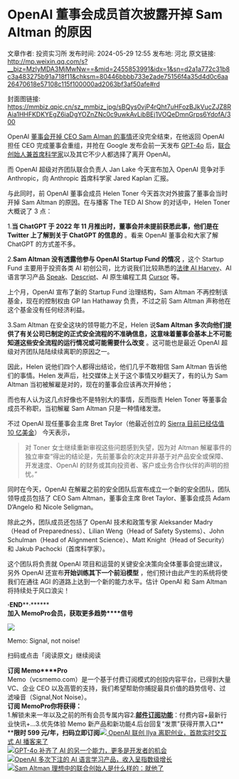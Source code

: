 # OpenAI 董事会成员首次披露开掉 Sam Altman 的原因

文章作者: 投资实习所
发布时间: 2024-05-29 12:55
发布地: 河北
原文链接: http://mp.weixin.qq.com/s?__biz=MzIyMDA3MjMwNw==&mid=2455853991&idx=1&sn=d2a1a772c31b8c3a483275b91a718f11&chksm=80446bbbb733e2ade75156f4a35d4d0c6aa26470618e57108c115f100000ad2063bf3af50afe#rd

封面图链接: https://mmbiz.qpic.cn/sz_mmbiz_jpg/sBQys0vjP4rQht7uHFozBJkVucZJZ8RAia1HHFKDKYEgZ6iaDgYOZnZNc0c9uwkAvLibBEj1VOQeDmnGrps6YdofA/300

OpenAI [董事会开掉 CEO Sam Alman
的事情](http://mp.weixin.qq.com/s?__biz=MzIyMDA3MjMwNw==&mid=2455852481&idx=1&sn=9fa444691a2f67b35deea3f89442a9ca&chksm=804465ddb733eccb160954e0d625b0ab9ab739ffaa1132d26d757a0b6d7bcf0c0c99629c597b&scene=21#wechat_redirect)还没完全结束，在他返回
OpenAI 担任 CEO 完成董事会重组，并抢在 Google 发布会前一天发布
[GPT-4o](http://mp.weixin.qq.com/s?__biz=MzIyMDA3MjMwNw==&mid=2455853848&idx=1&sn=e8de6c3a0e81ff4b49940f119bcc2b1d&chksm=80446b04b733e2120e9736575d2858f0d13a64ebebed4f04a5fe25337a3f58dea8a3221cae81&scene=21#wechat_redirect)
后，[联合创始人兼首席科学家](http://mp.weixin.qq.com/s?__biz=MzIyMDA3MjMwNw==&mid=2455853860&idx=1&sn=8b69224cab296d654551c85c8c89f91e&chksm=80446b38b733e22eed97fe0d996e92740f98c19f7252dbfa0ed9662ca79442a0f86d3ebf502c&scene=21#wechat_redirect)以及其它不少人都选择了离开
OpenAI。

而 OpenAI 超级对齐团队联合负责人 Jan Lake 今天宣布加入 OpenAI 竞争对手 Anthropic，向 Anthropic 首席科学家
Jared Kaplan 汇报。

与此同时，前 OpenAI 董事会成员 Helen Toner 今天首次对外披露了董事会当时开掉 Sam Altman 的原因。在与播客 The TED
AI Show 的对话中，Helen Toner 大概说了 3 点：

1.**当 ChatGPT 于 2022 年 11 月推出时，董事会并未提前获悉此事，他们是在 Twitter 上了解到关于 ChatGPT 的信息的**
。看来 OpenAI 董事会和大家了解 ChatGPT 的方式差不多。

2.**Sam Altman 没有透露他参与 OpenAI Startup Fund 的情况** ，这个 Startup Fund 主要用于投资各类 AI
初创公司，比方说我们比较熟悉的[法律 AI
Harvey](http://mp.weixin.qq.com/s?__biz=MzIyMDA3MjMwNw==&mid=2455853209&idx=1&sn=c4d450ef52deb42def152dcded454ea1&chksm=80446885b733e193bd06a654762657ea485ab0343ea7af63d3f8542fbd27e1feae59742fe33e&scene=21#wechat_redirect)、AI
语言学习产品
[Speak](http://mp.weixin.qq.com/s?__biz=MzIyMDA3MjMwNw==&mid=2455853132&idx=1&sn=9e6b11a357ad439d06f1a56e9185d7c0&chksm=80446850b733e146a5040907d44fcf0cd6ce34b664b64173a5684557cd3ab54c01316e0d65b1&scene=21#wechat_redirect)、[Descript](http://mp.weixin.qq.com/s?__biz=MzIyMDA3MjMwNw==&mid=2455850301&idx=1&sn=89715197c7965cd48a96b71ddfb0ee52&chksm=80447d21b733f437df199c729eef2efe77f3812ded44e11032839a10f28dd7248246d05fb099&scene=21#wechat_redirect)、AI
原生编程工具
[Cursor](http://mp.weixin.qq.com/s?__biz=MzIyMDA3MjMwNw==&mid=2455852278&idx=1&sn=95785b527dec7531c8d5eb22c01e5d16&chksm=804464eab733edfc5a88f636414f2bd66b75b8944a40038ce302088ff5d2d7d07c581adc4cdf&scene=21#wechat_redirect)
等。

上个月，OpenAI 宣布了新的 Startup Fund 治理结构，Sam Altman 不再控制该基金，现在的控制权由 GP Ian Hathaway
负责，不过之前 Sam Altman 声称他在这个基金没有任何经济利益。

3.Sam Altman 在安全这块的领导能力不足，Helen 说**Sam Altman
多次向他们提供了有关公司已制定的正式安全流程的不准确信息，这意味着董事会基本上不可能知道这些安全流程的运行情况或可能需要什么改变** 。这可能也是最近
OpenAI 超级对齐团队陆陆续续离职的原因之一。

因此，Helen 说他们四个人都得出结论，他们几乎不敢相信 Sam Altman 告诉他们的事情。Helen
发声后，社交媒体上关于这个事情又吵翻天了，有的认为 Sam Altman 当初被解雇是对的，现在的董事会应该再次开掉他；

而也有人认为这几点好像也不是特别大的事情，反而指责 Helen Toner 等董事会成员不称职，当初解雇 Sam Altman 只是一种情绪发泄。

不过 OpenAI 现任董事会主席 Bret Taylor（他最近创立的 [Sierra 目前已经估值 10
亿美金](http://mp.weixin.qq.com/s?__biz=MzIyMDA3MjMwNw==&mid=2455853011&idx=2&sn=e80508721b43b363d52da7ab13a08921&chksm=804467cfb733eed9c4a11d530048ea0a2ed46872301e183283ea07ebbf6c05f63d9f9067acc0&scene=21#wechat_redirect)）
今天表示，

> 对 Toner 女士继续重新审视这些问题感到失望，因为对 Altman
> 解雇事件的独立审查“得出的结论是，先前董事会的决定并非基于对产品安全或保障、开发速度、OpenAI
> 的财务或其向投资者、客户或业务合作伙伴的声明的担忧。”

同时在今天，OpenAI 在解雇之前的安全团队后宣布成立一个新的安全团队，团队领导成员包括了 CEO Sam Altman，董事会主席 Bret
Taylor、董事会成员 Adam D’Angelo 和 Nicole Seligman。

除此之外，团队成员还包括了 OpenAI 技术和政策专家 Aleksander Madry（Head of Preparedness）、Lilian
Weng（Head of Safety Systems）、John Schulman（Head of Alignment Science）、Matt
Knight（Head of Security）和 Jakub Pachocki（首席科学家）。

这个团队将负责就 OpenAI 项目和运营的关键安全决策向全体董事会提出建议，另外 OpenAI 还宣布**开始训练其下一个前沿模型**
，他们预计由此产生的系统将使我们在通往 AGI 的道路上达到一个新的能力水平。估计 OpenAI 和 Sam Altman 将持续处于风口浪尖！  

**·END****·******  
**加入 Memo****Pro****会员，获取更多趋势****信号**  
  
![](https://mmbiz.qpic.cn/sz_mmbiz_png/sBQys0vjP4rQht7uHFozBJkVucZJZ8RAESt0cibWwKPhNMa9tP5fzicUQkt669o6Lu5080zok9ycXmqxr3vMIUfA/640?wx_fmt=png&from=appmsg)  

Memo: Signal, not noise!

扫码或点击「阅读原文」继续阅读

**订阅 Memo****Pro**  
Memo（vcsmemo.com）是一个基于付费订阅模式的创投内容平台，已得到大量 VC、企业 CEO
以及高管的支持，我们希望帮助你捕捉最具价值的趋势信号、过滤噪音（Signal,Not Noise）。  
**订阅 Memo****Pro****你将获得：**  
1.解锁未来一年以及之前的所有会员专属内容2.[**邮件订阅功能**](http://mp.weixin.qq.com/s?__biz=MzIyMDA3MjMwNw==&mid=2455853781&idx=1&sn=b6f8e3ddc87e9531f3f8c3e9cd98bd9f&chksm=80446ac9b733e3df93b89c17e905182bda7f4d132f3ac468961dfd70badeb92b9fcdf9f7083b&scene=21#wechat_redirect)：付费内容+最新行业快讯+...3.优先体验
Memo 新产品和新功能4.后台回复“发票”获得开票入口**  
****限时 599
元/年，扫码立即订阅**[![](https://mmbiz.qpic.cn/sz_mmbiz_jpg/sBQys0vjP4qklI9cubkfzW4X3EOtBRwVPz76ct17EU44C5Lnias4LvqmnbboXXbvzZYvTZSlk9iafI1z3LLfOg4Q/640?wx_fmt=jpeg)
OpenAI 联创 IIya 离职创业，首款实时交互式 AI
播客来了](https://mp.weixin.qq.com/s?__biz=MzIyMDA3MjMwNw==&mid=2455853860&idx=1&sn=8b69224cab296d654551c85c8c89f91e&chksm=80446b38b733e22eed97fe0d996e92740f98c19f7252dbfa0ed9662ca79442a0f86d3ebf502c&scene=21#wechat_redirect)  
[![](https://mmbiz.qpic.cn/sz_mmbiz_jpg/sBQys0vjP4pH2un9t5qeztJribnx6VnI4Xpgt1OzzIqO0yic3NcUn4E9k3iayervwagEnIebhtn00psP8WDA6FAnQ/640?wx_fmt=jpeg)GPT-4o
补齐了 AI
的另一个能力，更多是开发者的机会](https://mp.weixin.qq.com/s?__biz=MzIyMDA3MjMwNw==&mid=2455853848&idx=1&sn=e8de6c3a0e81ff4b49940f119bcc2b1d&chksm=80446b04b733e2120e9736575d2858f0d13a64ebebed4f04a5fe25337a3f58dea8a3221cae81&scene=21#wechat_redirect)  
[![](https://mmbiz.qpic.cn/sz_mmbiz_jpg/sBQys0vjP4r8JbtYoIo0O90ibyTaEDKWgxQKGUJk7RA2DibW8sNtcmP21NTXVT3GFXhaiaAAwt2xxmcHbPzadCcAA/640?wx_fmt=jpeg)OpenAI
多次下注的 AI
语言学习产品，收入呈指数级增长](https://mp.weixin.qq.com/s?__biz=MzIyMDA3MjMwNw==&mid=2455853132&idx=1&sn=9e6b11a357ad439d06f1a56e9185d7c0&chksm=80446850b733e146a5040907d44fcf0cd6ce34b664b64173a5684557cd3ab54c01316e0d65b1&scene=21#wechat_redirect)  
[![](https://mmbiz.qpic.cn/sz_mmbiz_jpg/sBQys0vjP4qheq4VjWibOib5X0TiafwYDWB5QicD7xNrnPgjUB0dXnNlp7icP9yWVU4omUjc4v0eorbvDvIvaMtqnGg/640?wx_fmt=jpeg)Sam
Altman
理想中的联合创始人是什么样的：就他了](https://mp.weixin.qq.com/s?__biz=MzIyMDA3MjMwNw==&mid=2455852498&idx=1&sn=c40e40328b96b02d2d91fd6947fc4b33&chksm=804465ceb733ecd85dfec6a88d0a008b9c083a71e738f9e9e0d4f7a30fc7c3b8e282fe13a609&scene=21#wechat_redirect)

  

